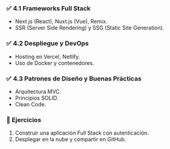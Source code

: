 ### ✅ 4.1 Frameworks Full Stack
- Next.js (React), Nuxt.js (Vue), Remix.
- SSR (Server Side Rendering) y SSG (Static Site Generation).

### ✅ 4.2 Despliegue y DevOps
- Hosting en Vercel, Netlify.
- Uso de Docker y contenedores.

### ✅ 4.3 Patrones de Diseño y Buenas Prácticas
- Arquitectura MVC.
- Principios SOLID.
- Clean Code.

### 🔹 Ejercicios
1. Construir una aplicación Full Stack con autenticación.
2. Desplegar en la nube y compartir en GitHub.